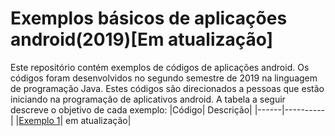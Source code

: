 # Exemplos básicos de aplicações android(2019)[Em atualização]
Este repositório contém exemplos de códigos de aplicações android. Os códigos foram desenvolvidos no segundo semestre de 2019 na linguagem de programação Java. Estes códigos são direcionados a pessoas que estão iniciando na programação de aplicativos android. A tabela a seguir descreve o objetivo de cada exemplo:
|Código| Descrição|
|------|----------|
|[Exemplo 1](/Atividade1/Atividade1/)| em atualização|
